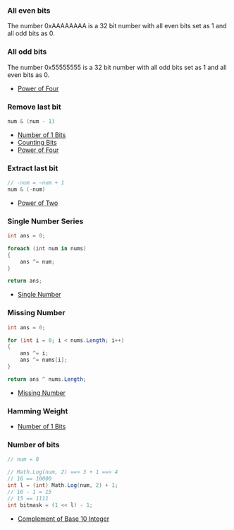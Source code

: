 ### All even bits
The number 0xAAAAAAAA is a 32 bit number with all even bits set as 1 and all odd bits as 0.



### All odd bits
The number 0x55555555 is a 32 bit number with all odd bits set as 1 and all even bits as 0.

- [Power of Four](https://leetcode.com/problems/power-of-four/)


### Remove last bit
```cs
num & (num - 1)
```

- [Number of 1 Bits](https://leetcode.com/problems/number-of-1-bits/)
- [Counting Bits](https://leetcode.com/problems/counting-bits/)
- [Power of Four](https://leetcode.com/problems/power-of-four/)


### Extract last bit
```cs
// -num = ~num + 1
num & (-num)
```

- [Power of Two](https://leetcode.com/problems/power-of-two/)

### Single Number Series
```cs
int ans = 0;

foreach (int num in nums)
{
    ans ^= num;
}

return ans;
```

- [Single Number](https://leetcode.com/problems/single-number/)

### Missing Number
```cs
int ans = 0;

for (int i = 0; i < nums.Length; i++)
{
    ans ^= i;
    ans ^= nums[i];
}

return ans ^ nums.Length;
```

- [Missing Number](https://leetcode.com/problems/missing-number/)

### Hamming Weight

- [Number of 1 Bits](https://leetcode.com/problems/number-of-1-bits/)

### Number of bits
```cs
// num = 8

// Math.Log(num, 2) ==> 3 + 1 ==> 4
// 16 == 10000
int l = (int) Math.Log(num, 2) + 1;
// 16 - 1 = 15
// 15 == 1111
int bitmask = (1 << l) - 1;
```

- [Complement of Base 10 Integer](https://leetcode.com/problems/complement-of-base-10-integer/)
